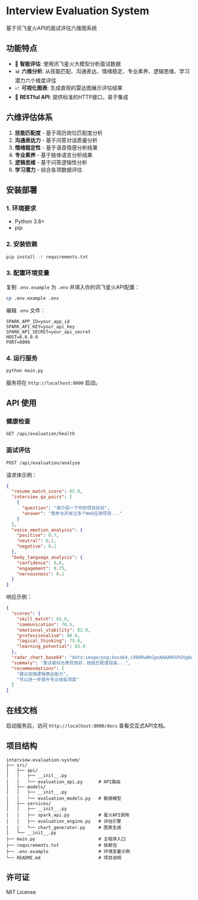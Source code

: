 # Interview Evaluation System

基于讯飞星火API的面试评估六维图系统

## 功能特点

- 🤖 **智能评估**: 使用讯飞星火大模型分析面试数据
- 📊 **六维分析**: 从技能匹配、沟通表达、情绪稳定、专业素养、逻辑思维、学习潜力六个维度评估
- 📈 **可视化图表**: 生成直观的雷达图展示评估结果
- 🔧 **RESTful API**: 提供标准的HTTP接口，易于集成

## 六维评估体系

1. **技能匹配度** - 基于简历岗位匹配度分析
2. **沟通表达力** - 基于问答对话质量分析  
3. **情绪稳定性** - 基于语音情感分析结果
4. **专业素养** - 基于肢体语言分析结果
5. **逻辑思维** - 基于问答逻辑性分析
6. **学习潜力** - 综合各项数据评估

## 安装部署

### 1. 环境要求
- Python 3.8+
- pip

### 2. 安装依赖
```bash
pip install -r requirements.txt
```

### 3. 配置环境变量
复制 `.env.example` 为 `.env` 并填入你的讯飞星火API配置：

```bash
cp .env.example .env
```

编辑 `.env` 文件：
```
SPARK_APP_ID=your_app_id
SPARK_API_KEY=your_api_key
SPARK_API_SECRET=your_api_secret
HOST=0.0.0.0
PORT=8000
```

### 4. 运行服务
```bash
python main.py
```

服务将在 `http://localhost:8000` 启动。

## API 使用

### 健康检查
```bash
GET /api/evaluation/health
```

### 面试评估
```bash
POST /api/evaluation/analyze
```

请求体示例：
```json
{
  "resume_match_score": 85.0,
  "interview_qa_pairs": [
    {
      "question": "请介绍一下你的项目经验",
      "answer": "我参与开发过多个Web应用项目..."
    }
  ],
  "voice_emotion_analysis": {
    "positive": 0.7,
    "neutral": 0.2,
    "negative": 0.1
  },
  "body_language_analysis": {
    "confidence": 0.8,
    "engagement": 0.75,
    "nervousness": 0.2
  }
}
```

响应示例：
```json
{
  "scores": {
    "skill_match": 85.0,
    "communication": 78.5,
    "emotional_stability": 82.0,
    "professionalism": 80.0,
    "logical_thinking": 75.0,
    "learning_potential": 83.0
  },
  "radar_chart_base64": "data:image/png;base64,iVBORw0KGgoAAAANSUhEUgAA...",
  "summary": "面试者综合表现良好，技能匹配度较高...",
  "recommendations": [
    "建议加强逻辑表达能力",
    "可以进一步提升专业技能深度"
  ]
}
```

## 在线文档

启动服务后，访问 `http://localhost:8000/docs` 查看交互式API文档。

## 项目结构

```
interview-evaluation-system/
├── src/
│   ├── api/
│   │   ├── __init__.py
│   │   └── evaluation_api.py      # API路由
│   ├── models/
│   │   ├── __init__.py
│   │   └── evaluation_models.py   # 数据模型
│   ├── services/
│   │   ├── __init__.py
│   │   ├── spark_api.py           # 星火API调用
│   │   ├── evaluation_engine.py   # 评估引擎
│   │   └── chart_generator.py     # 图表生成
│   └── __init__.py
├── main.py                        # 主程序入口
├── requirements.txt               # 依赖包
├── .env.example                   # 环境变量示例
└── README.md                      # 项目说明
```

## 许可证

MIT License